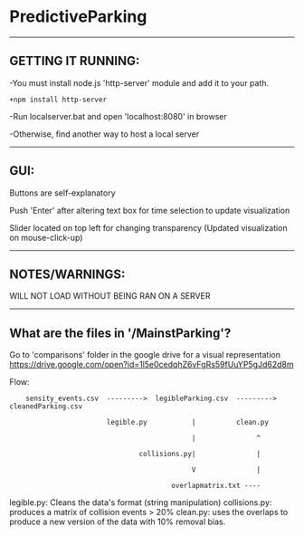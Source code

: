 # PredictiveParking

---------------------------------------------------------------------------------------------------

##  **GETTING IT RUNNING:**

-You must install node.js 'http-server' module and add it to your path.

	+npm install http-server

-Run localserver.bat and open 'localhost:8080' in browser

-Otherwise, find another way to host a local server

---------------------------------------------------------------------------------------------------

##  **GUI:**

Buttons are self-explanatory

Push 'Enter' after altering text box for time selection to update visualization

Slider located on top left for changing transparency (Updated visualization on mouse-click-up)

---------------------------------------------------------------------------------------------------

##  **NOTES/WARNINGS:**

WILL NOT LOAD WITHOUT BEING RAN ON A SERVER

---------------------------------------------------------------------------------------------------

## **What are the files in '/MainstParking'?**

Go to 'comparisons' folder in the google drive for a visual representation
https://drive.google.com/open?id=1l5e0cedqhZ6vFgRs59fUuYP5gJd62d8m


Flow:

        sensity_events.csv  --------->  legibleParking.csv  --------->  cleanedParking.csv

                            legible.py           |          clean.py

                                                 |               ^

                                    collisions.py|               |

                                                 V               |

                                            overlapmatrix.txt ----



legible.py: Cleans the data's format (string manipulation)
collisions.py: produces a matrix of collision events > 20%
clean.py: uses the overlaps to produce a new version of the data with 10% removal bias.
